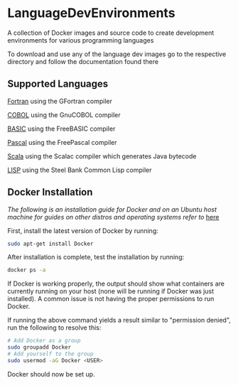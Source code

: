 # LanguageDevEnvironments

A collection of Docker images and source code to create development environments for various programming languages

To download and use any of the language dev images go to the respective directory and follow the documentation found there

## Supported Languages

[Fortran](https://github.com/dgisolfi/LanguageDevEnvironments/tree/master/Fortran) using the GFortran compiler

[COBOL](https://github.com/dgisolfi/LanguageDevEnvironments/tree/master/COBOL) using the GnuCOBOL compiler

[BASIC](https://github.com/dgisolfi/LanguageDevEnvironments/tree/master/BASIC) using the FreeBASIC compiler

[Pascal](https://github.com/dgisolfi/LanguageDevEnvironments/tree/master/Pascal) using the FreePascal compiler

[Scala](https://github.com/dgisolfi/LanguageDevEnvironments/tree/master/Scala) using the Scalac compiler which generates Java bytecode

[LISP](https://github.com/dgisolfi/LanguageDevEnvironments/tree/master/LISP) using the Steel Bank Common Lisp compiler

## Docker Installation

*The following is an installation guide for Docker and on an Ubuntu host machine for guides on other distros and operating systems refer to* [here](https://docs.docker.com/install/) 

First, install the latest version of Docker by running: 

```bash
sudo apt-get install Docker
```

After installation is complete, test the installation by running:

```bash
docker ps -a
```

If Docker is working properly, the output should show what containers are currently running on your host (none will be running if Docker was just installed). A common issue is not having the proper permissions to run Docker. 

If running the above command yields a result similar to "permission denied", run the following to resolve this:

```bash
# Add Docker as a group
sudo groupadd Docker
# Add yourself to the group
sudo usermod -aG Docker <USER>
```
Docker should now be set up.
